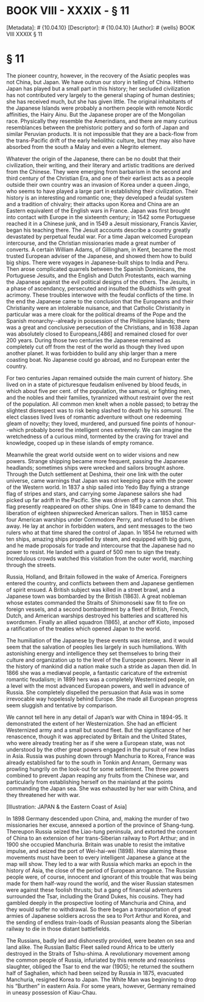 # BOOK VIII - XXXIX - § 11
[Metadata]: # {10.04.10}
[Descriptor]: # {10.04.10}
[Author]: # {wells}
BOOK VIII
XXXIX
§ 11
# § 11
The pioneer country, however, in the recovery of the Asiatic peoples was not
China, but Japan. We have outrun our story in telling of China. Hitherto Japan
has played but a small part in this history; her secluded civilization has not
contributed very largely to the general shaping of human destinies; she has
received much, but she has given little. The original inhabitants of the
Japanese Islands were probably a northern people with remote Nordic affinities,
the Hairy Ainu. But the Japanese proper are of the Mongolian race. Physically
they resemble the Amerindians, and there are many curious resemblances between
the prehistoric pottery and so forth of Japan and similar Peruvian products. It
is not impossible that they are a back-flow from the trans-Pacific drift of the
early heliolithic culture, but they may also have absorbed from the south a
Malay and even a Negrito element.

Whatever the origin of the Japanese, there can be no doubt that their
civilization, their writing, and their literary and artistic traditions are
derived from the Chinese. They were emerging from barbarism in the second and
third century of the Christian Era, and one of their earliest acts as a people
outside their own country was an invasion of Korea under a queen Jingo, who
seems to have played a large part in establishing their civilization. Their
history is an interesting and romantic one; they developed a feudal system and
a tradition of chivalry; their attacks upon Korea and China are an Eastern
equivalent of the English wars in France. Japan was first brought into contact
with Europe in the sixteenth century; in 1542 some Portuguese reached it in a
Chinese junk, and in 1549 a Jesuit missionary, Francis Xavier, began his
teaching there. The Jesuit accounts describe a country greatly devastated by
perpetual feudal war. For a time Japan welcomed European intercourse, and the
Christian missionaries made a great number of converts. A certain William
Adams, of Gillingham, in Kent, became the most trusted European adviser of the
Japanese, and showed them how to build big ships. There were voyages in
Japanese-built ships to India and Peru. Then arose complicated quarrels between
the Spanish Dominicans, the Portuguese Jesuits, and the English and Dutch
Protestants, each warning the Japanese against the evil political designs of
the others. The Jesuits, in a phase of ascendancy, persecuted and insulted the
Buddhists with great acrimony. These troubles interwove with the feudal
conflicts of the time. In the end the Japanese came to the conclusion that the
Europeans and their Christianity were an intolerable nuisance, and that
Catholic Christianity in particular was a mere cloak for the political dreams
of the Pope and the Spanish monarchy--already in possession of the Philippine
Islands; there was a great and conclusive persecution of the Christians, and in
1638 Japan was absolutely closed to Europeans,[486] and remained closed for
over 200 years. During those two centuries the Japanese remained as completely
cut off from the rest of the world as though they lived upon another planet. It
was forbidden to build any ship larger than a mere coasting boat. No Japanese
could go abroad, and no European enter the country.

For two centuries Japan remained outside the main current of history. She lived
on in a state of picturesque feudalism enlivened by blood feuds, in which about
five per cent. of the population, the samurai, or fighting men, and the nobles
and their families, tyrannized without restraint over the rest of the
population. All common men knelt when a noble passed; to betray the slightest
disrespect was to risk being slashed to death by his _samurai_. The elect
classes lived lives of romantic adventure without one redeeming gleam of
novelty; they loved, murdered, and pursued fine points of honour--which
probably bored the intelligent ones extremely. We can imagine the wretchedness
of a curious mind, tormented by the craving for travel and knowledge, cooped up
in these islands of empty romance.

Meanwhile the great world outside went on to wider visions and new powers.
Strange shipping became more frequent, passing the Japanese headlands;
sometimes ships were wrecked and sailors brought ashore. Through the Dutch
settlement at Deshima, their one link with the outer universe, came warnings
that Japan was not keeping pace with the power of the Western world. In 1837 a
ship sailed into Yedo Bay flying a strange flag of stripes and stars, and
carrying some Japanese sailors she had picked up far adrift in the Pacific. She
was driven off by a cannon shot. This flag presently reappeared on other ships.
One in 1849 came to demand the liberation of eighteen shipwrecked American
sailors. Then in 1853 came four American warships under Commodore Perry, and
refused to be driven away. He lay at anchor in forbidden waters, and sent
messages to the two rulers who at that time shared the control of Japan. In
1854 he returned with ten ships, amazing ships propelled by steam, and equipped
with big guns, and he made proposals for trade and intercourse that the
Japanese had no power to resist. He landed with a guard of 500 men to sign the
treaty. Incredulous crowds watched this visitation from the outer world,
marching through the streets.

Russia, Holland, and Britain followed in the wake of America. Foreigners
entered the country, and conflicts between them and Japanese gentlemen of
spirit ensued. A British subject was killed in a street brawl, and a Japanese
town was bombarded by the British (1863). A great nobleman whose estates
commanded the Straits of Shimonoseki saw fit to fire on foreign vessels, and a
second bombardment by a fleet of British, French, Dutch, and American warships
destroyed his batteries and scattered his swordsmen. Finally an allied squadron
(1865), at anchor off Kioto, imposed a ratification of the treaties which
opened Japan to the world.

The humiliation of the Japanese by these events was intense, and it would seem
that the salvation of peoples lies largely in such humiliations. With
astonishing energy and intelligence they set themselves to bring their culture
and organization up to the level of the European powers. Never in all the
history of mankind did a nation make such a stride as Japan then did. In 1866
she was a mediæval people, a fantastic caricature of the extremist romantic
feudalism; in 1899 hers was a completely Westernized people, on a level with
the most advanced European powers, and well in advance of Russia. She
completely dispelled the persuasion that Asia was in some irrevocable way
hopelessly behind Europe. She made all European progress seem sluggish and
tentative by comparison.

We cannot tell here in any detail of Japan’s war with China in 1894-95. It
demonstrated the extent of her Westernization. She had an efficient Westernized
army and a small but sound fleet. But the significance of her renascence,
though it was appreciated by Britain and the United States, who were already
treating her as if she were a European state, was not understood by the other
great powers engaged in the pursuit of new Indias in Asia. Russia was pushing
down through Manchuria to Korea, France was already established far to the
south in Tonkin and Annam, Germany was prowling hungrily on the look-out for
some settlement. The three powers combined to prevent Japan reaping any fruits
from the Chinese war, and particularly from establishing herself on the
mainland at the points commanding the Japan sea. She was exhausted by her war
with China, and they threatened her with war.

[Illustration: JAPAN & the Eastern Coast of Asia]



In 1898 Germany descended upon China, and, making the murder of two
missionaries her excuse, annexed a portion of the province of Shang-tung.
Thereupon Russia seized the Liao-tung peninsula, and extorted the consent of
China to an extension of her trans-Siberian railway to Port Arthur; and in 1900
she occupied Manchuria. Britain was unable to resist the imitative impulse, and
seized the port of Wei-hai-wei (1898). How alarming these movements must have
been to every intelligent Japanese a glance at the map will show. They led to a
war with Russia which marks an epoch in the history of Asia, the close of the
period of European arrogance. The Russian people were, of course, innocent and
ignorant of this trouble that was being made for them half-way round the world,
and the wiser Russian statesmen were against these foolish thrusts; but a gang
of financial adventurers surrounded the Tsar, including the Grand Dukes, his
cousins. They had gambled deeply in the prospective looting of Manchuria and
China, and they would suffer no withdrawal. So there began a transportation of
great armies of Japanese soldiers across the sea to Port Arthur and Korea, and
the sending of endless train-loads of Russian peasants along the Siberian
railway to die in those distant battlefields.

The Russians, badly led and dishonestly provided, were beaten on sea and land
alike. The Russian Baltic Fleet sailed round Africa to be utterly destroyed in
the Straits of Tshu-shima. A revolutionary movement among the common people of
Russia, infuriated by this remote and reasonless slaughter, obliged the Tsar to
end the war (1905); he returned the southern half of Saghalien, which had been
seized by Russia in 1875, evacuated Manchuria, resigned Korea to Japan. The
White Man was beginning to drop his “Burthen” in eastern Asia. For some years,
however, Germany remained in uneasy possession of Kiau-Chau.


